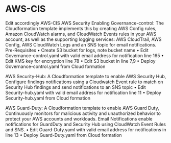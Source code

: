 # AWS-CIS

Edit accordingly
AWS-CIS
AWS Security Enabling
Governance-control:
The Cloudformation template implements this by creating AWS Config rules, Amazon CloudWatch alarms, and CloudWatch Events rules in your AWS account, as well as the supporting logging services: AWS CloudTrail, AWS Config, AWS CloudWatch Logs and an SNS topic for email notifications.
Pre-Requisites
•	Create S3 bucket for logs, note bucket name
•	Edit Governance-control.yaml with valid email address for notification line 165
•	Edit KMS key for encryption line  78
•	Edit S3 bucket in line 7,9
•	Deploy Governance-control.yaml from Cloud formation

AWS Security-Hub:
A Cloudformation template to enable AWS Security Hub, Configure findings notifications using a Cloudwatch Event rule to match on Security Hub findings and send notifications to an SNS topic
•	Edit Security-hub.yaml with valid email address for notification line 11
•	Deploy Security-hub.yaml from Cloud formation

AWS Guard-Duty:
A Cloudformation template to enable AWS Guard Duty, Continuously monitors for malicious activity and unauthorized behavior to protect your AWS accounts and workloads. Email Notifications enable notifications for GuardDuty and Security Hub using CloudWatch Event Rules and SNS. 
•	Edit Guard-Duty.yaml with valid email address for notifications in line 13
•	Deploy Guard-Duty.yaml from Cloud formation

